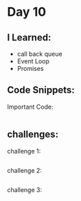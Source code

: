 # Day 10


## I Learned: 

- call back queue
- Event Loop
- Promises
  

## Code Snippets:

Important Code: 
```JS

```

## challenges:

challenge 1:

```JS

```


challenge 2:

```JS

```


challenge 3:

```JS

```
